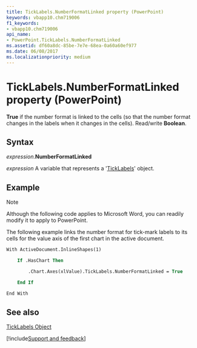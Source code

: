 ```yaml
---
title: TickLabels.NumberFormatLinked property (PowerPoint)
keywords: vbapp10.chm719006
f1_keywords:
- vbapp10.chm719006
api_name:
- PowerPoint.TickLabels.NumberFormatLinked
ms.assetid: df60a8dc-85be-7e7e-68ea-0a60a60ef977
ms.date: 06/08/2017
ms.localizationpriority: medium
---
```



# TickLabels.NumberFormatLinked property (PowerPoint)

 **True** if the number format is linked to the cells (so that the number format changes in the labels when it changes in the cells). Read/write **Boolean**.


## Syntax

_expression_.**NumberFormatLinked**

_expression_ A variable that represents a '[TickLabels](PowerPoint.TickLabels.md)' object.


## Example




> [!NOTE] 
> Although the following code applies to Microsoft Word, you can readily modify it to apply to PowerPoint.

The following example links the number format for tick-mark labels to its cells for the value axis of the first chart in the active document.




```vb
With ActiveDocument.InlineShapes(1)

    If .HasChart Then

        .Chart.Axes(xlValue).TickLabels.NumberFormatLinked = True

    End If

End With
```


## See also


[TickLabels Object](PowerPoint.TickLabels.md)

[!include[Support and feedback](~/includes/feedback-boilerplate.md)]